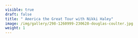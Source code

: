 ```yaml
---
visible: true
draft: false
title: " America the Great Tour with Nikki Haley"
image: /img/gallery/298-1260999-230628-douglas-coulter.jpg
weight: 1
---
```

